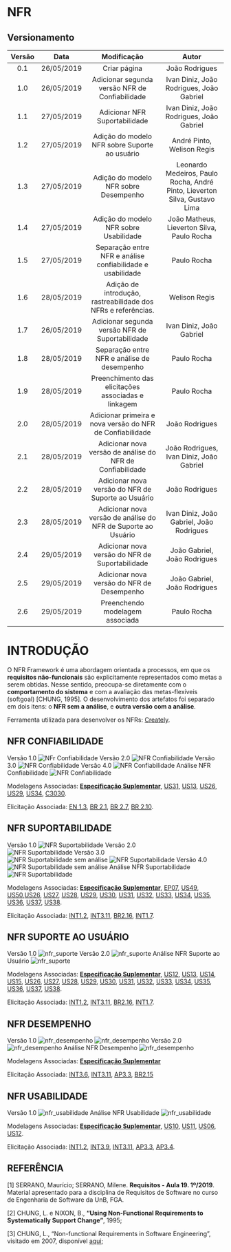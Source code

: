 # NFR

## Versionamento

|  Versão |    Data    | Modificação  | Autor |
|  :----: | :--------: | :---------:  | :------: |
|    0.1  | 26/05/2019 | Criar página | João Rodrigues |
|    1.0  | 26/05/2019 | Adicionar segunda versão NFR de Confiabilidade | Ivan Diniz, João Rodrigues, João Gabriel |
|    1.1  | 27/05/2019 | Adicionar NFR Suportabilidade | Ivan Diniz, João Rodrigues, João Gabriel |
| 1.2 | 27/05/2019 | Adição do modelo NFR sobre Suporte ao usuário | André Pinto, Welison Regis |
| 1.3 | 27/05/2019 | Adição do modelo NFR sobre Desempenho | Leonardo Medeiros, Paulo Rocha, André Pinto, Lieverton Silva, Gustavo Lima |
| 1.4 | 27/05/2019 | Adição do modelo NFR sobre Usabilidade | João Matheus, Lieverton Silva, Paulo Rocha|
| 1.5 | 27/05/2019 | Separação entre NFR e análise confiabilidade e usabilidade |Paulo Rocha|
| 1.6 | 28/05/2019 | Adição de introdução, rastreabilidade dos NFRs e referências. | Welison Regis |
| 1.7 | 26/05/2019 | Adicionar segunda versão NFR de Suportabilidade | Ivan Diniz, João Gabriel |
| 1.8 | 28/05/2019 | Separação entre NFR e análise de desempenho |Paulo Rocha|
| 1.9 | 28/05/2019 | Preenchimento das elicitações associadas e linkagem |Paulo Rocha|
| 2.0 | 28/05/2019 | Adicionar primeira e nova versão do NFR de Confiabilidade  | João Rodrigues |
| 2.1 | 28/05/2019 | Adicionar nova versão de análise do NFR de Confiabilidade | João Rodrigues, Ivan Diniz, João Gabriel |
| 2.2 | 28/05/2019 | Adicionar nova versão do NFR de Suporte ao Usuário | João Rodrigues | 
| 2.3 | 28/05/2019 | Adicionar nova versão de análise do NFR de Suporte ao Usuário | Ivan Diniz, João Gabriel, João Rodrigues |
| 2.4 | 29/05/2019 | Adicionar nova versão do NFR de Suportabilidade | João Gabriel, João Rodrigues | 
| 2.5 | 29/05/2019 | Adicionar nova versão do NFR de Desempenho | João Gabriel, João Rodrigues | 
| 2.6 | 29/05/2019 | Preenchendo modelagem associada | Paulo Rocha | 


# INTRODUÇÃO
O NFR Framework é uma abordagem orientada a processos, em que os **requisitos não-funcionais** são explicitamente representados como metas a serem obtidas. Nesse sentido, preocupa-se diretamente com o **comportamento do sistema** e com a avaliação das metas-flexíveis (softgoal) [CHUNG, 1995]. O desenvolvimento dos artefatos foi separado em dois itens: o **NFR sem a análise**, e **outra versão com a análise**.

Ferramenta utilizada para desenvolver os NFRs: [Creately](https://creately.com/).

## NFR CONFIABILIDADE
Versão 1.0
![NFr Confiabilidade](images/nfr/nfr_v1_confiabilidade.png)
Versão 2.0
![NFR Confiabilidade](images/nfr/NFRConfiabilidadeSemAnalise.jpg)
Versão 3.0
![NFR Confiabilidade](images/nfr/NFRConfiabilidadeComAnalise.jpg)
Versão 4.0
![NFR Confiabilidade](images/nfr/NFRConfiabilidadeSemAnalise_v1.jpg)
Análise NFR Confiabilidade
![NFR Confiabilidade](images/nfr/NFRConfiabilidadeComAnalise_v1.jpg)

Modelagens Associadas: [**Especificação Suplementar**](./especificacao_suplementar.md#confiabilidade), [US31](./backlog.md#us31), [US13](./backlog.md#us13), [US26](./backlog.md#us26), [US29](./backlog.md#us29), [US34](./backlog.md#us34), [C3030](./cenarios10x5f8c4.md#c3030).

Elicitação Associada: [EN 1.3](./entrevista.md), [BR 2.1](./brainstorm.md), [BR 2.7](./brainstorm.md), [BR 2.10](./brainstorm.md).

## NFR SUPORTABILIDADE
Versão 1.0
![NFR Suportabilidade](images/nfr/nfr_v1_suportabilidade.png)
Versão 2.0  
![NFR Suportabilidade](images/nfr/Suportabilidade_v2.jpg)
Versão 3.0  
![NFR Suportabilidade sem análise](images/nfr/Suportabilidade_sem_analise.jpg)
![NFR Suportabilidade](images/nfr/Suportabilidade_v3.jpg)
Versão 4.0  
![NFR Suportabilidade sem análise](images/nfr/Suportabilidade_sem_analise_v2.jpg)
Análise NFR Suportabilidade
![NFR Suportabilidade](images/nfr/Suportabilidade_v4.jpg)

Modelagens Associadas: [**Especificação Suplementar**](./especificacao_suplementar.md#suportabilidade), [EP07](./backlog.md#ep07), [US49](./backlog.md#us49), [US50](./backlog.md#us50),[US26](./backlog.md#us26), [US27](./backlog.md#us27),  [US28](./backlog.md#us28), [US29](./backlog.md#us29), [US30](./backlog.md#us30), [US31](./backlog.md#us31), [US32](./backlog.md#us32), [US33](./backlog.md#us33), [US34](./backlog.md#us34), [US35](./backlog.md#us35), [US36](./backlog.md#us36), [US37](./backlog.md#us37), [US38](./backlog.md#us38).

Elicitação Associada: [INT1.2](./introspeccao.md), [INT3.11](./introspeccao.md), [BR2.16](./brainstorm.md), [INT1.7](./introspeccao.md).

## NFR SUPORTE AO USUÁRIO
Versão 1.0
![nfr_suporte](images/nfr/nfr_v1_suporte_ao_usuario.jpg)
Versão 2.0
![nfr_suporte](images/nfr/NFRSuporteAoUsuarioSemAnalise.jpg)
Análise NFR Suporte ao Usuário
![nfr_suporte](images/nfr/NFRSuporteAoUsuarioComAnalise.jpg)

Modelagens Associadas: [**Especificação Suplementar**](./especificacao_suplementar.md#requisitos-de-sistema-de-ajuda-e-de-documentacao-de-usuario-on-line), [US12](./backlog.md#us12), [US13](./backlog.md#us13), [US14](./backlog.md#us14), [US15](./backlog.md#us15), [US26](./backlog.md#us26), [US27](./backlog.md#us27),  [US28](./backlog.md#us28), [US29](./backlog.md#us29), [US30](./backlog.md#us30), [US31](./backlog.md#us31), [US32](./backlog.md#us32), [US33](./backlog.md#us33), [US34](./backlog.md#us34), [US35](./backlog.md#us35), [US36](./backlog.md#us36), [US37](./backlog.md#us37), [US38](./backlog.md#us38).

Elicitação Associada: [INT1.2](introspeccao.md), [INT3.11](introspeccao.md), [BR2.16](brainstorm.md), [INT1.7](introspeccao.md).



## NFR DESEMPENHO
Versão 1.0
![nfr_desempenho](images/nfr/NFRDesempenhoSemAnalise.jpg)
![nfr_desempenho](images/nfr/NFRDesempenhoComAnalise.jpg)
Versão 2.0
![nfr_desempenho](images/nfr/nfr_v3_desempenho_sem_analise.png)
Análise NFR Desempenho 
![nfr_desempenho](images/nfr/nfr_v3_desempenho.jpg)




Modelagens Associadas: [**Especificação Suplementar**](./especificacao_suplementar.md#desempenho)

Elicitação Associada: [INT3.6](introspeccao.md), [INT3.11](introspeccao.md), [AP3.3](analise_protocolo.md), [BR2.15](brainstorm.md) 



## NFR USABILIDADE
Versão 1.0
![nfr_usabilidade](images/nfr/NFRUsabilidadeSemAnalise.jpg)
Análise NFR Usabilidade
![nfr_usabilidade](images/nfr/NFRUsabilidadecomAnalise.jpg)

Modelagens Associadas: [**Especificação Suplementar**](./especificacao_suplementar.md#usabilidade), [US10](./backlog.md#us10), [US11](./backlog.md#us11), [US06](./backlog.md#us06), [US12](./backlog.md#us12).

Elicitação Associada: [INT1.2](introspeccao.md), [INT3.9](introspeccao.md), [INT3.11](introspeccao.md), [AP3.3](analise_protocolo.md), [AP3.4](analise_protocolo.md).

## REFERÊNCIA

[1] SERRANO, Maurício; SERRANO, Milene. **Requisitos - Aula 19. 1º/2019**. Material apresentado para a disciplina de Requisitos de Software no curso de Engenharia de Software da UnB, FGA.

[2] CHUNG, L. e NIXON, B., **“Using Non-Functional Requirements to Systematically Support Change”**, 1995;

[3] CHUNG, L., “Non-functional Requirements in Software Engineering”, visitado em 2007, disponível [aqui](https://www.utdallas.edu/~chung/RE/NFR-18.ppt);